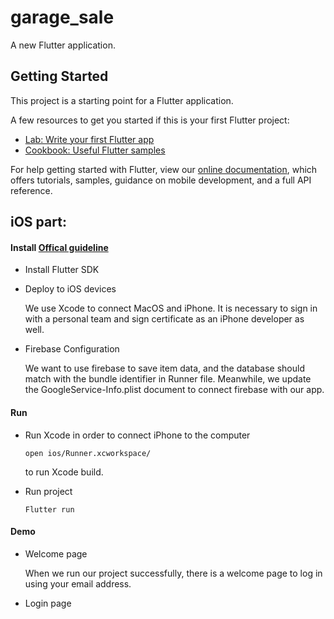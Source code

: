 # garage_sale

A new Flutter application.

## Getting Started

This project is a starting point for a Flutter application.

A few resources to get you started if this is your first Flutter project:

- [Lab: Write your first Flutter app](https://flutter.io/docs/get-started/codelab)
- [Cookbook: Useful Flutter samples](https://flutter.io/docs/cookbook)

For help getting started with Flutter, view our 
[online documentation](https://flutter.io/docs), which offers tutorials, 
samples, guidance on mobile development, and a full API reference.


## iOS part:

####	Install [Offical guideline](https://flutter.dev/docs/get-started/install/macos#deploy-to-ios-devices)

* Install Flutter SDK

* Deploy to iOS devices

	We use Xcode to connect MacOS and iPhone. It is necessary to sign in with a personal team and sign certificate as an iPhone developer as well.

* Firebase Configuration

	We want to use firebase to save item data, and the database should match with the bundle identifier in Runner file. Meanwhile, we update the GoogleService-Info.plist document to connect firebase with our app.

#### Run

* Run Xcode in order to connect iPhone to the computer

	```
	open ios/Runner.xcworkspace/
	
	```
	to run Xcode build.
	
* Run project

	```
	Flutter run
	
	```

#### Demo

* Welcome page

	When we run our project successfully, there is a welcome page to log in using your email address.
	
* Login page
